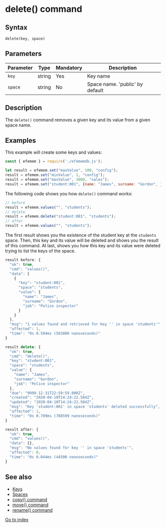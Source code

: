 # delete() command

## **Syntax** 

`delete(key, space)`



## **Parameters**

| Parameter | Type   | Mandatory | Description                     |
| --------- | ------ | --------- | ------------------------------- |
| `key`     | string | Yes       | Key name                        |
| `space`   | string | No        | Space name. 'public' by default |



## **Description**

The `delete()` command removes a given key and its value from a given space name.



## **Examples**

This example will create some keys and values:

```javascript
const { efemem } = require('./efememdb.js');

let result = efemem.set("maxValue", 100, "config");
result = efemem.set("minValue", 1, "config");
result = efemem.set("maxValue", 3000, "sales");
result = efemem.set("student:001", {name: "James", surname: "Gordon", job: "Police inspector"}, "students")`
```



The following code shows you how `delete()` command works:

```javascript
// before
result = efemem.values("", "students");
// delete
result = efemem.delete("student:001", "students");
// after
result = efemem.values("", "students");
```



The first result shows you the existence of the student key at the `students` space. Then, this key and its value will be deleted and shows you the result of this command. At last, shows you how this key and its value were deleted trying to list the keys of the space.

```javascript
result before: {
  "ok": true,
  "cmd": "values()",
  "data": [
    {
      "key": "student:001",
      "space": "students",
      "value": {
        "name": "James",
        "surname": "Gordon",
        "job": "Police inspector"
      }
    }
  ],
  "msg": "1 values found and retrieved for Key '' in space 'students'",
  "affected": 1,
  "time": "0s 0.504ms (503800 nanoseconds)"
}
```



```javascript
result delete: {
  "ok": true,
  "cmd": "delete()",
  "key": "student:001",
  "space": "students",
  "value": {
    "name": "James",
    "surname": "Gordon",
    "job": "Police inspector"
  },
  "due": "9999-12-31T22:59:59.000Z",
  "created": "2020-04-10T14:24:22.584Z",
  "updated": "2020-04-10T14:24:22.584Z",
  "msg": "Key 'student:001' in space 'students' deleted successfully",
  "affected": 1,
  "time": "0s 0.709ms (708599 nanoseconds)"
}
```



```javascript
result after: {
  "ok": true,
  "cmd": "values()",
  "data": {},
  "msg": "No values found for key '' in space 'students'",
  "affected": 0,
  "time": "0s 0.044ms (44500 nanoseconds)"
}
```



## **See also**

- [Keys](keys.md)
- [Spaces](spaces.md)
- [copy() command](command-copy.md)
- [move() command](command-move.md)
- [rename() command](command-rename.md)



[Go to index](index.md)